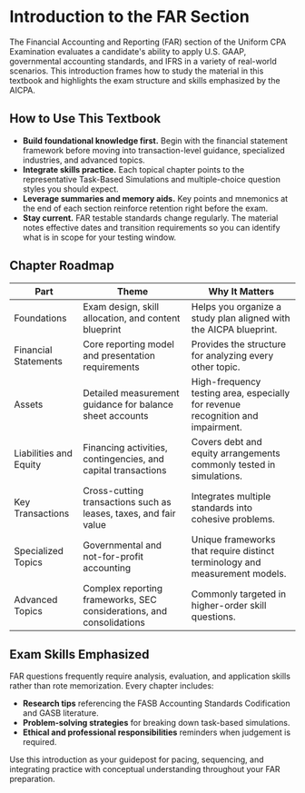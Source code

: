 # Introduction to the FAR Section

The Financial Accounting and Reporting (FAR) section of the Uniform CPA Examination evaluates a candidate's ability to apply U.S. GAAP, governmental accounting standards, and IFRS in a variety of real-world scenarios. This introduction frames how to study the material in this textbook and highlights the exam structure and skills emphasized by the AICPA.

## How to Use This Textbook

- **Build foundational knowledge first.** Begin with the financial statement framework before moving into transaction-level guidance, specialized industries, and advanced topics.
- **Integrate skills practice.** Each topical chapter points to the representative Task-Based Simulations and multiple-choice question styles you should expect.
- **Leverage summaries and memory aids.** Key points and mnemonics at the end of each section reinforce retention right before the exam.
- **Stay current.** FAR testable standards change regularly. The material notes effective dates and transition requirements so you can identify what is in scope for your testing window.

## Chapter Roadmap

| Part | Theme | Why It Matters |
| --- | --- | --- |
| Foundations | Exam design, skill allocation, and content blueprint | Helps you organize a study plan aligned with the AICPA blueprint. |
| Financial Statements | Core reporting model and presentation requirements | Provides the structure for analyzing every other topic. |
| Assets | Detailed measurement guidance for balance sheet accounts | High-frequency testing area, especially for revenue recognition and impairment. |
| Liabilities and Equity | Financing activities, contingencies, and capital transactions | Covers debt and equity arrangements commonly tested in simulations. |
| Key Transactions | Cross-cutting transactions such as leases, taxes, and fair value | Integrates multiple standards into cohesive problems. |
| Specialized Topics | Governmental and not-for-profit accounting | Unique frameworks that require distinct terminology and measurement models. |
| Advanced Topics | Complex reporting frameworks, SEC considerations, and consolidations | Commonly targeted in higher-order skill questions. |

## Exam Skills Emphasized

FAR questions frequently require analysis, evaluation, and application skills rather than rote memorization. Every chapter includes:

- **Research tips** referencing the FASB Accounting Standards Codification and GASB literature.
- **Problem-solving strategies** for breaking down task-based simulations.
- **Ethical and professional responsibilities** reminders when judgement is required.

Use this introduction as your guidepost for pacing, sequencing, and integrating practice with conceptual understanding throughout your FAR preparation.
